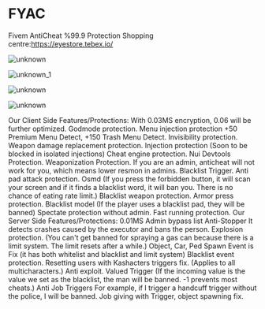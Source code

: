 # FYAC
Fivem AntiCheat %99.9 Protection
Shopping centre:https://eyestore.tebex.io/

![unknown](https://github.com/raiderss/FYAC/assets/53000629/7a9db211-3b41-4aee-9c54-4f5bdc6b299d)

![unknown_1](https://github.com/raiderss/FYAC/assets/53000629/8ed92c7e-2c61-42a7-8a7d-030d1897dcdb)

![unknown](https://github.com/raiderss/FYAC/assets/53000629/ff6ffd23-b7f8-475b-9579-c7df63158f0b)

![unknown](https://github.com/raiderss/FYAC/assets/53000629/06b6f0e3-89a1-4ffc-8812-f6e8d2b4e14f)

Our Client Side Features/Protections:
With 0.03MS encryption, 0.06 will be further optimized.
Godmode protection.
Menu injection protection +50 Premium Menu Detect, +150 Trash Menu Detect.
Invisibility protection.
Weapon damage replacement protection.
Injection protection (Soon to be blocked in isolated injections)
Cheat engine protection.
Nui Devtools Protection.
Weaponization Protection.
If you are an admin, anticheat will not work for you, which means lower resmon in admins.
Blacklist Trigger.
Anti pad attack protection.
Osmd (If you press the forbidden button, it will scan your screen and if it finds a blacklist word, it will ban you. There is no chance of eating rate limit.)
Blacklist weapon protection.
Armor press protection.
Blacklist model (If the player uses a blacklist pad, they will be banned)
Spectate protection without admin.
Fast running protection.
Our Server Side Features/Protections:
0.01MS
Admin bypass list
Anti-Stopper
It detects crashes caused by the executor and bans the person.
Explosion protection. (You can't get banned for spraying a gas can because there is a limit system. The limit resets after a while.)
Object, Car, Ped Spawn Event is Fix (it has both whitelist and blacklist and limit system)
Blacklist event protection.
Resetting users with Kashacters triggers fix. (Applies to all multicharacters.)
Anti exploit.
Valued Trigger (If the incoming value is the value we set as the blacklist, the man will be banned. -1 prevents most cheats.)
Anti Job Triggers For example, if I trigger a handcuff trigger without the police, I will be banned.
Job giving with Trigger, object spawning fix.


